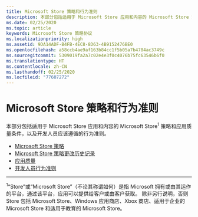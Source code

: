 ```yaml
---
title: Microsoft Store 策略和行为准则
description: 本部分包括适用于 Microsoft Store 应用和内容的 Microsoft Store 策略和应用质量条件，以及开发人员应该遵循的行为准则。
ms.date: 02/25/2020
ms.topic: article
keywords: Microsoft Store 策略协议
ms.localizationpriority: high
ms.assetid: 9DA14ADF-B4FB-4EC8-8D63-4B9152476BE0
ms.openlocfilehash: a58ccb4ae9af163b84cc1f5b05a7b4784ac3749c
ms.sourcegitcommit: 5309019fa2a7c02e4e3f0c4076b75fc63546b6f0
ms.translationtype: HT
ms.contentlocale: zh-CN
ms.lasthandoff: 02/25/2020
ms.locfileid: "77607272"
---
```

# <a name="store-policies-and-code-of-conduct"></a>Microsoft Store 策略和行为准则

本部分包括适用于 Microsoft Store 应用和内容的 Microsoft Store<sup>1</sup> 策略和应用质量条件，以及开发人员应该遵循的行为准则。

- [Microsoft Store 策略](store-policies.md)
- [Microsoft Store 策略更改历史记录](store-policies-change-history.md)
- [应用质量](store-app-quality.md)
- [开发人员行为准则](store-developer-code-of-conduct.md)


---
<sup>1</sup>“Store”或“Microsoft Store”（不论其称谓如何）是指 Microsoft 拥有或由其运作的平台，通过该平台，应用可以提供给客户或由客户获取。 除非另行说明，否则 Store 包括 Microsoft Store、Windows 应用商店、Xbox 商店、适用于企业的 Microsoft Store 和适用于教育的 Microsoft Store。